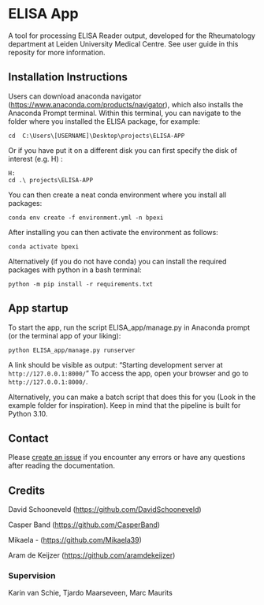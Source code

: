 # ELISA App
A tool for processing ELISA Reader output, developed for the Rheumatology department at Leiden University Medical Centre. See user guide in this reposity for more information.


## Installation Instructions
Users can download anaconda navigator (https://www.anaconda.com/products/navigator), which also installs the Anaconda Prompt terminal. Within this terminal, you can navigate to the folder where you installed the ELISA package, for example:
```batch
cd  C:\Users\[USERNAME]\Desktop\projects\ELISA-APP
```
Or if you have put it on a different disk you can first specify the disk of interest (e.g. H) :  
```batch
H:  
cd .\ projects\ELISA-APP
```

You can then create a neat conda environment where you install all packages:
```batch
conda env create -f environment.yml -n bpexi
```
After installing you can then activate the environment as follows:
```batch
conda activate bpexi
```

Alternatively (if you do not have conda) you can install the required packages with python in a bash terminal: 
```batch
python -m pip install -r requirements.txt
```
## App startup
To start the app, run the script ELISA_app/manage.py in Anaconda prompt (or the terminal app of your liking):

```batch
python ELISA_app/manage.py runserver
```

A link should be visible as output: “Starting development server at `http://127.0.0.1:8000/`”
To access the app, open your browser and go to `http://127.0.0.1:8000/`.

Alternatively, you can make a batch script that does this for you (Look in the example folder for inspiration). Keep in mind that the pipeline is built for Python 3.10.


## Contact
Please [create an issue](https://github.com/Mikaela39/BPEXI/issues/new/choose) if you encounter any errors or have any questions after reading the documentation.


## Credits
David Schooneveld (https://github.com/DavidSchooneveld)

Casper Band (https://github.com/CasperBand)

Mikaela - (https://github.com/Mikaela39)

Aram de Keijzer (https://github.com/aramdekeijzer)

### Supervision
Karin van Schie, Tjardo Maarseveen, Marc Maurits
